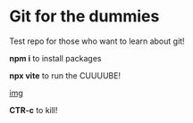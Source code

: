 # Git for the dummies

Test repo for those who want to learn about git!

**npm i** to install packages

**npx vite** to run the CUUUUBE!

[img](RAT.png)

**CTR-c** to kill!
